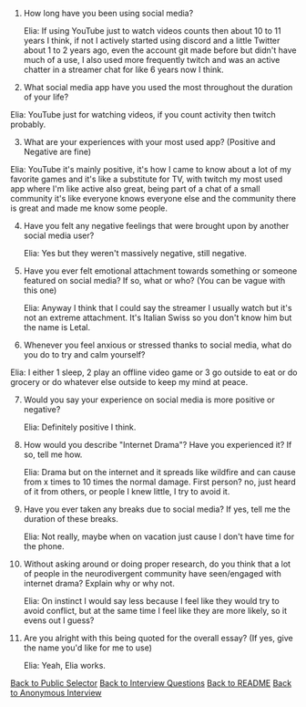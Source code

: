 1) How long have you been using social media?

   Elia: If using YouTube just to watch videos counts then about 10 to 11 years I think, if not I actively started using discord and a little Twitter about 1 to 2 years ago, even the account git made before but didn't have much of a use, I also used more frequently twitch and was an active chatter in a streamer chat for like 6 years now I think.

 2) What social media app have you used the most throughout the duration of your life?

   Elia: YouTube just for watching videos, if you count activity then twitch probably.

 3) What are your experiences with your most used app? (Positive and Negative are fine)

   Elia: YouTube it's mainly positive, it's how I came to know about a lot of my favorite games and it's like a substitute for TV, with twitch my most used app where I'm like active also great, being part of a chat of a small community it's like everyone knows everyone else and the community there is great and made me know some people.

4) Have you felt any negative feelings that were brought upon by another social media user?

   Elia: Yes but they weren't massively negative, still negative.

5) Have you ever felt emotional attachment towards something or someone featured on social media? If so, what or who? (You can be vague with this one)

   Elia: Anyway I think that I could say the streamer I usually watch but it's not an extreme attachment. It's Italian Swiss so you don't know him but the name is Letal.

 6) Whenever you feel anxious or stressed thanks to social media, what do you do to try and calm yourself?

   Elia: I either 1 sleep, 2 play an offline video game or 3 go outside to eat or do grocery or do whatever else outside to keep my mind at peace.

7) Would you say your experience on social media is more positive or negative?

    Elia: Definitely positive I think.

 8) How would you describe "Internet Drama"? Have you experienced it? If so, tell me how.

    Elia: Drama but on the internet and it spreads like wildfire and can cause from x times to 10 times the normal damage. First person? no, just heard of it from others, or people I knew little, I try to avoid it.

9) Have you ever taken any breaks due to social media? If yes, tell me the duration of these breaks.

    Elia: Not really, maybe when on vacation just cause I don't have time for the phone.

10) Without asking around or doing proper research, do you think that a lot of people in the neurodivergent community have seen/engaged with internet drama? Explain why or why not.

    Elia: On instinct I would say less because I feel like they would try to avoid conflict, but at the same time I feel like they are more likely, so it evens out I guess?

11) Are you alright with this being quoted for the overall essay? (If yes, give the name you'd like for me to use)

    Elia: Yeah, Elia works.

[Back to Public Selector](public-interview-selector.md)
[Back to Interview Questions](../interview-questions.md)
[Back to README](../README.md)
[Back to Anonymous Interview](../anonymous-files/anonymous-interviews.md)
